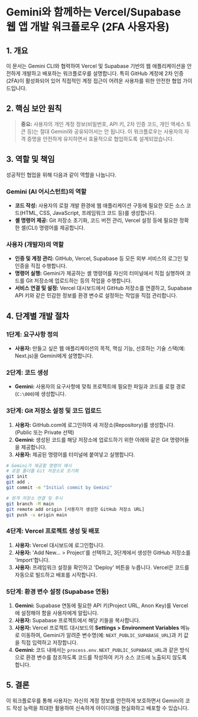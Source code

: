 # Gemini와 함께하는 Vercel/Supabase 웹 앱 개발 워크플로우 (2FA 사용자용)

## 1. 개요

이 문서는 Gemini CLI와 협력하여 Vercel 및 Supabase 기반의 웹 애플리케이션을 안전하게 개발하고 배포하는 워크플로우를 설명합니다. 특히 GitHub 계정에 2차 인증(2FA)이 활성화되어 있어 직접적인 계정 접근이 어려운 사용자를 위한 안전한 협업 가이드입니다.

## 2. 핵심 보안 원칙

> **중요:** 사용자의 개인 계정 정보(비밀번호, API 키, 2차 인증 코드, 개인 액세스 토큰 등)는 절대 Gemini와 공유되어서는 안 됩니다. 이 워크플로우는 사용자의 자격 증명을 안전하게 유지하면서 효율적으로 협업하도록 설계되었습니다.

## 3. 역할 및 책임

성공적인 협업을 위해 다음과 같이 역할을 나눕니다.

### Gemini (AI 어시스턴트)의 역할

- **코드 작성:** 사용자의 로컬 개발 환경에 웹 애플리케이션 구동에 필요한 모든 소스 코드(HTML, CSS, JavaScript, 프레임워크 코드 등)를 생성합니다.
- **셸 명령어 제공:** Git 저장소 초기화, 코드 버전 관리, Vercel 설정 등에 필요한 정확한 셸(CLI) 명령어를 제공합니다.

### 사용자 (개발자)의 역할

- **인증 및 계정 관리:** GitHub, Vercel, Supabase 등 모든 외부 서비스의 로그인 및 인증을 직접 수행합니다.
- **명령어 실행:** Gemini가 제공하는 셸 명령어를 자신의 터미널에서 직접 실행하여 코드를 Git 저장소에 업로드하는 등의 작업을 수행합니다.
- **서비스 연결 및 설정:** Vercel 대시보드에서 GitHub 저장소를 연결하고, Supabase API 키와 같은 민감한 정보를 환경 변수로 설정하는 작업을 직접 관리합니다.

## 4. 단계별 개발 절차

### 1단계: 요구사항 정의

- **사용자:** 만들고 싶은 웹 애플리케이션의 목적, 핵심 기능, 선호하는 기술 스택(예: Next.js)을 Gemini에게 설명합니다.

### 2단계: 코드 생성

- **Gemini:** 사용자의 요구사항에 맞춰 프로젝트에 필요한 파일과 코드를 로컬 경로(`C:\000`)에 생성합니다.

### 3단계: Git 저장소 설정 및 코드 업로드

1. **사용자:** GitHub.com에 로그인하여 새 저장소(Repository)를 생성합니다. (Public 또는 Private 선택)
2. **Gemini:** 생성된 코드를 해당 저장소에 업로드하기 위한 아래와 같은 Git 명령어들을 제공합니다.
3. **사용자:** 제공된 명령어를 터미널에 붙여넣고 실행합니다.

```bash
# Gemini가 제공할 명령어 예시
# 로컬 폴더를 Git 저장소로 초기화
git init
git add .
git commit -m "Initial commit by Gemini"

# 원격 저장소 연결 및 푸시
git branch -M main
git remote add origin [사용자가 생성한 GitHub 저장소 URL]
git push -u origin main
```

### 4단계: Vercel 프로젝트 생성 및 배포

1. **사용자:** Vercel 대시보드에 로그인합니다.
2. **사용자:** 'Add New... > Project'를 선택하고, 3단계에서 생성한 GitHub 저장소를 'Import'합니다.
3. **사용자:** 프레임워크 설정을 확인하고 'Deploy' 버튼을 누릅니다. Vercel은 코드를 자동으로 빌드하고 배포를 시작합니다.

### 5단계: 환경 변수 설정 (Supabase 연동)

1. **Gemini:** Supabase 연동에 필요한 API 키(Project URL, Anon Key)를 Vercel에 설정해야 함을 사용자에게 알립니다.
2. **사용자:** Supabase 프로젝트에서 해당 키들을 복사합니다.
3. **사용자:** Vercel 프로젝트 대시보드의 **Settings > Environment Variables** 메뉴로 이동하여, Gemini가 알려준 변수명(예: `NEXT_PUBLIC_SUPABASE_URL`)과 키 값을 직접 입력하고 저장합니다.
4. **Gemini:** 코드 내에서는 `process.env.NEXT_PUBLIC_SUPABASE_URL`과 같은 방식으로 환경 변수를 참조하도록 코드를 작성하여 키가 소스 코드에 노출되지 않도록 합니다.

## 5. 결론

이 워크플로우를 통해 사용자는 자신의 계정 정보를 안전하게 보호하면서 Gemini의 코드 작성 능력을 최대한 활용하여 신속하게 아이디어를 현실화하고 배포할 수 있습니다.
